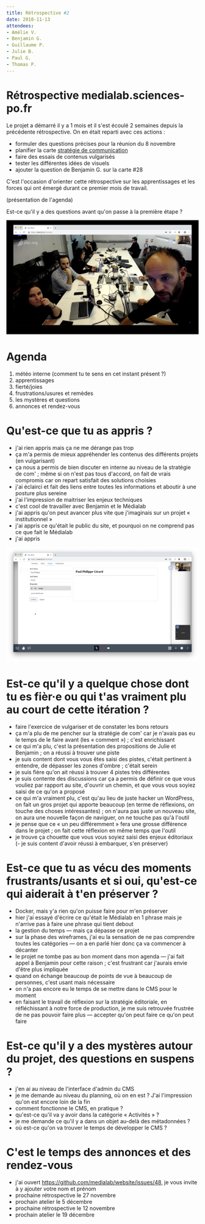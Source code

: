 ```yaml
---
title: Rétrospective #2
date: 2018-11-13
attendees:
- Amélie V.
- Benjamin G.
- Guillaume P.
- Julie B.
- Paul G.
- Thomas P.
---
```


# Rétrospective medialab.sciences-po.fr

Le projet a démarré il y a 1 mois et il s'est écoulé 2 semaines depuis la précédente rétrospective.
On en était reparti avec ces actions :

- formuler des questions précises pour la réunion du 8 novembre
- planifier la carte [stratégie de communication](https://github.com/medialab/website/issues/28)
- faire des essais de contenus vulgarisés
- tester les différentes idées de visuels
- ajouter la question de Benjamin G. sur la carte #28

C'est l'occasion d'orienter cette rétrospective sur les apprentissages et les forces qui ont émergé durant ce premier mois de travail.

(présentation de l'agenda)

Est-ce qu'il y a des questions avant qu'on passe à la première étape ?

![Point de vue de la salle de réunion](meeting-room.jpg)


# Agenda

1. météo interne (comment tu te sens en cet instant présent ?)
2. apprentissages
3. fierté/joies
4. frustrations/usures et remèdes
5. les mystères et questions
6. annonces et rendez-vous

# Qu'est-ce que tu as appris ?

- j'ai rien appris mais ça ne me dérange pas trop
- ça m'a permis de mieux appréhender les contenus des différents projets (en vulgarisant)
- ça nous a permis de bien discuter en interne au niveau de la stratégie de com' ; même si on n'est pas tous d'accord, on fait de vrais compromis car on repart satisfait des solutions choisies
- j'ai éclairci et fait des liens entre toutes les informations et aboutir à une posture plus sereine
- j'ai l'impression de maitriser les enjeux techniques
- c'est cool de travailler avec Benjamin et le Médialab
- j'ai appris qu'on peut avancer plus vite que j'imaginais sur un projet « institutionnel »
- j'ai appris ce qu'était le public du site, et pourquoi on ne comprend pas ce que fait le Médialab
- j'ai appris

![Aperçu du CMS](backend.png)

# Est-ce qu'il y a quelque chose dont tu es fièr·e ou qui t'as vraiment plu au court de cette itération ?

- faire l'exercice de vulgariser et de constater les bons retours
- ça m'a plu de me pencher sur la stratégie de com' car je n'avais pas eu le temps de le faire avant (les « comment ») ; c'est enrichissant
- ce qui m'a plu, c'est la présentation des propositions de Julie et Benjamin ; on a réussi à trouver une piste
- je suis content dont vous vous êtes saisi des pistes, c'était pertinent à entendre, de dépasser les zones d'ombre ; c'était serein
- je suis fière qu'on ait réussi à trouver 4 pistes très différentes
- je suis contente des discussions car ça a permis de définir ce que vous vouliez par rapport au site, d'ouvrir un chemin, et que vous vous soyiez saisi de ce qu'on a proposé
- ce qui m'a vraiment plu, c'est qu'au lieu de juste hacker un WordPress, on fait un gros projet qui apporte beaucoup (en terme de réflexions, on touche des choses intéressantes) ; on n'aura pas juste un nouveau site, on aura une nouvelle façon de naviguer, on ne touche pas qu'à l'outil
- je pense que ce « un peu différemment » fera une grosse différence dans le projet ; on fait cette réflexion en même temps que l'outil
- je trouve ça chouette que vous vous soyiez saisi des enjeux éditoriaux
(- je suis content d'avoir réussi à embarquer, s'en préserver)

# Est-ce que tu as vécu des moments frustrants/usants et si oui, qu'est-ce qui aiderait à t'en préserver ?

- Docker, mais y'a rien qu'on puisse faire pour m'en préserver
- hier j'ai essayé d'écrire ce qu'était le Médialab en 1 phrase mais je n'arrive pas à faire une phrase qui tient debout
- la gestion du temps — mais ça dépasse ce projet
- sur la phase des wireframes, j'ai eu la sensation de ne pas comprendre toutes les catégories — on a en parlé hier donc ça va commencer à décanter
- le projet ne tombe pas au bon moment dans mon agenda — j'ai fait appel à Benjamin pour cette raison ; c'est frustrant car j'aurais envie d'être plus impliquée
- quand on échange beaucoup de points de vue à beaucoup de personnes, c'est usant mais nécessaire
- on n'a pas encore eu le temps de se mettre dans le CMS pour le moment
- en faisant le travail de réflexion sur la stratégie éditoriale, en réfléchissant à notre force de production, je me suis retrouvée frustrée de ne pas pouvoir faire plus — accepter qu'on peut faire ce qu'on peut faire

# Est-ce qu'il y a des mystères autour du projet, des questions en suspens ?

- j'en ai au niveau de l'interface d'admin du CMS
- je me demande au niveau du planning, où on en est ? J'ai l'impression qu'on est encore loin de la fin
- comment fonctionne le CMS, en pratique ?
- qu'est-ce qu'il va y avoir dans la catégorie « Activités » ?
- je me demande ce qu'il y a dans un objet au-delà des métadonnées ?
- où est-ce qu'on va trouver le temps de développer le CMS ?

# C'est le temps des annonces et des rendez-vous

- j'ai ouvert https://github.com/medialab/website/issues/48, je vous invite à y ajouter votre nom et prénom
- prochaine rétrospective le 27 novembre
- prochain atelier le 5 décembre
- prochaine rétrospective le 12 novembre
- prochain atelier le 19 décembre
